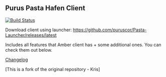 ## Purus Pasta Hafen Client

[![Build Status](https://travis-ci.org/puruscor/Purus-Pasta.svg?branch=master)](https://travis-ci.org/puruscor/Purus-Pasta)

Download client using launcher:
https://github.com/puruscor/Pasta-Launcher/releases/latest

Includes all features that Amber client has + some additional ones. You can check them out below.

[Changelog](https://github.com/puruscor/Purus-Pasta/blob/master/CHANGELOG.md)

[This is a fork of the original repository - Kris]